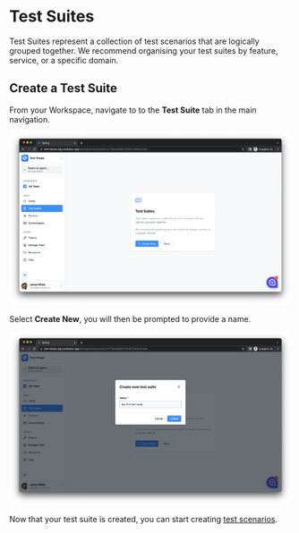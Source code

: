 # Test Suites

Test Suites represent a collection of test scenarios that are logically grouped together. We recommend organising your test suites by feature, service, or a specific domain.

## Create a Test Suite

From your Workspace, navigate to to the **Test Suite** tab in the main navigation.

![](<../../.gitbook/assets/image (9).png>)

Select **Create New**, you will then be prompted to provide a name.&#x20;

![](<../../.gitbook/assets/image (2) (1) (1).png>)

Now that your test suite is created, you can start creating [test scenarios](test-scenarios.md).

